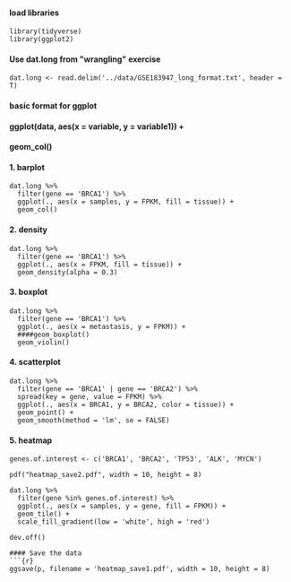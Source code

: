 #### load libraries
```{r}
library(tidyverse)
library(ggplot2)
```

#### Use dat.long from "wrangling" exercise
```{r}
dat.long <- read.delim('../data/GSE183947_long_format.txt', header = T)
```
#### basic format for ggplot
#### ggplot(data, aes(x = variable, y = variable1)) +
####   geom_col()

#### 1. barplot
```{r}
dat.long %>%
  filter(gene == 'BRCA1') %>%
  ggplot(., aes(x = samples, y = FPKM, fill = tissue)) +
  geom_col()
```
#### 2. density
```{r}
dat.long %>%
  filter(gene == 'BRCA1') %>%
  ggplot(., aes(x = FPKM, fill = tissue)) +
  geom_density(alpha = 0.3)
```
#### 3. boxplot 
```{r}
dat.long %>%
  filter(gene == 'BRCA1') %>%
  ggplot(., aes(x = metastasis, y = FPKM)) +
  ####geom_boxplot()
  geom_violin()
```
#### 4. scatterplot
```{r}
dat.long %>%
  filter(gene == 'BRCA1' | gene == 'BRCA2') %>%
  spread(key = gene, value = FPKM) %>%
  ggplot(., aes(x = BRCA1, y = BRCA2, color = tissue)) +
  geom_point() +
  geom_smooth(method = 'lm', se = FALSE)
```
#### 5. heatmap
```{r}
genes.of.interest <- c('BRCA1', 'BRCA2', 'TP53', 'ALK', 'MYCN')

pdf("heatmap_save2.pdf", width = 10, height = 8)

dat.long %>%
  filter(gene %in% genes.of.interest) %>%
  ggplot(., aes(x = samples, y = gene, fill = FPKM)) +
  geom_tile() +
  scale_fill_gradient(low = 'white', high = 'red')

dev.off()

#### Save the data
```{r}
ggsave(p, filename = 'heatmap_save1.pdf', width = 10, height = 8)
```
